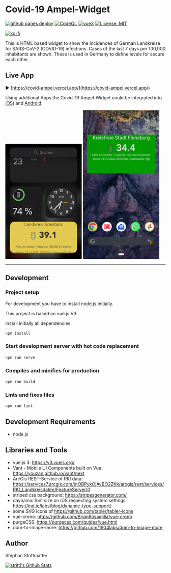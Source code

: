 # Covid-19 Ampel-Widget

[![github pages deploy](https://github.com/stritti/covid-ampel-widget/workflows/Github%20Pages%20Deploy/badge.svg)](https://github.com/stritti/covid-ampel-widget/actions?query=workflow%3A%22Github+Pages+Deploy%22)
[![CodeQL](https://github.com/stritti/covid-ampel-widget/workflows/CodeQL/badge.svg)](https://github.com/stritti/covid-ampel-widget/actions?query=workflow%3ACodeQL)
[![vue3](https://img.shields.io/badge/vue-3.x-brightgreen.svg)](https://v3.vuejs.org/)
[![License: MIT](https://img.shields.io/badge/License-MIT-yellow.svg)](LICENSE)

[![ko-fi](https://ko-fi.com/img/githubbutton_sm.svg)](https://ko-fi.com/J3J33A8DT)

This is HTML based widget to show the incidences of German Landkreise for SARS-CoV-2 (COVID-19) infections.
Cases of the last 7 days per 100,000 inhabitants are shown. These is used in Germany to
define levels for secure each other.

## Live App

▶ [https://covid-ampel.vercel.app/](https://covid-ampel.vercel.app/)

Using additional Apps the Covid-19 Ampel-Widget could be integrated into
[iOS](https://github.com/stritti/covid-ampel-widget/wiki/Anleitung-iOS)) and
[Android](https://github.com/stritti/covid-ampel-widget/wiki/Anleitung-Android):

<img src="https://raw.githubusercontent.com/stritti/covid-ampel-widget/main/public/help/IMG_6911.jpg" width="240" alt="Covid-19 Ampel-Widget" />

<img src="https://raw.githubusercontent.com/stritti/covid-ampel-widget/main/public/help/android-covid-19-ampel-widget.png" width=240/>


---

## Development

### Project setup

For development you have to install node.js initially.

This project is based on vue.js V3.

Install initially all dependencies:

``` sh
npm install
```

### Start development server with hot code replacement

``` sh
npm run serve
```

### Compiles and minifies for production

``` sh
npm run build
```

### Lints and fixes files

``` sh
npm run lint
```

## Development Requirements

* node.js

## Libraries and Tools

* vue.js 3: <https://v3.vuejs.org/>
* Vant - Mobile UI Components built on Vue: <https://youzan.github.io/vant/next>
* ArcGis REST-Service of RKI data: <https://services7.arcgis.com/mOBPykOjAyBO2ZKk/arcgis/rest/services/RKI_Landkreisdaten/FeatureServer/0>
* striped css background: <https://stripesgenerator.com/>
* daynamic font size on iOS respecting system settings: <https://ind.ie/labs/blog/dynamic-type-support/>
* some SVG icons of <https://github.com/tabler/tabler-icons>
* vue-crono: <https://github.com/BrianRosamilia/vue-crono>
* purgeCSS: <https://purgecss.com/guides/vue.html>
* dom-to-image-more: <https://github.com/1904labs/dom-to-image-more>

## Author

Stephan Strittmatter

[![stritti's Github Stats](https://github-readme-stats.vercel.app/api?username=stritti)](https://github.com/anuraghazra/github-readme-stats)
